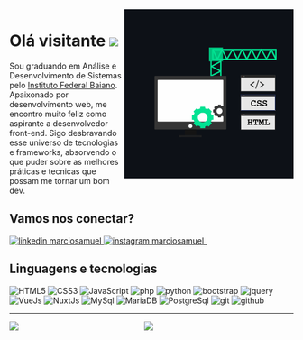 <img align="right" src="https://github.com/marciosamuel/marciosamuel/blob/main/animation.gif"/>

# Olá visitante <img src="https://media.giphy.com/media/hvRJCLFzcasrR4ia7z/giphy.gif" width="25px">

Sou graduando em Análise e Desenvolvimento de Sistemas pelo [Instituto Federal Baiano](https://ifbaiano.edu.br/portal/ads-guanambi/).
Apaixonado por desenvolvimento web, me encontro muito feliz como aspirante a desenvolvedor front-end.
Sigo desbravando esse universo de tecnologias e frameworks, absorvendo o que puder sobre as melhores práticas e tecnicas que possam me tornar um bom dev.

## Vamos nos conectar?

<a href="https://www.linkedin.com/in/marciosamuel/">
    <img src="https://img.shields.io/badge/linkedin%20-0A66C2?style=for-the-badge&logo=linkedin&logoColor=white" alt="linkedin marciosamuel"/>
</a>

<a href="https://www.instagram.com/marciosamuel_/">
    <img src="https://img.shields.io/badge/instagram%20-DD2476?style=for-the-badge&logo=instagram&logoColor=white" alt="instagram marciosamuel_"/>
</a>

## Linguagens e tecnologias

![HTML5](https://img.shields.io/badge/html%205-141321?style=for-the-badge&logo=html5&logoColor=white&labelColor=E34F26)
![CSS3](https://img.shields.io/badge/css%203-141321?style=for-the-badge&logo=css3&logoColor=white&labelColor=1572B6)
![JavaScript](https://img.shields.io/badge/-JavaScript-141321?style=for-the-badge&logo=javascript&logoColor=white&labelColor=F7DF1E)
![php](https://img.shields.io/badge/-php-141321?style=for-the-badge&logo=php&logoColor=white&labelColor=777BB4)
![python](https://img.shields.io/badge/-python-141321?style=for-the-badge&logo=python&logoColor=white&labelColor=3776AB)
![bootstrap](https://img.shields.io/badge/-bootstrap-141321?style=for-the-badge&logo=bootstrap&logoColor=white&labelColor=563D7C)
![jquery](https://img.shields.io/badge/-jquery-141321?style=for-the-badge&logo=jquery&logoColor=white&labelColor=0769AD)
![VueJs](https://img.shields.io/badge/-vue-141321?style=for-the-badge&logo=vue.js&logoColor=white&labelColor=4FC08D)
![NuxtJs](https://img.shields.io/badge/-nuxt.js-141321?style=for-the-badge&logo=nuxt.js&logoColor=white&labelColor=00C58E)
![MySql](https://img.shields.io/badge/-mysql-141321?style=for-the-badge&logo=mysql&logoColor=white&labelColor=4479A1)
![MariaDB](https://img.shields.io/badge/-mariadb-141321?style=for-the-badge&logo=mariadb&logoColor=white&labelColor=003545)
![PostgreSql](https://img.shields.io/badge/-postgresql-141321?style=for-the-badge&logo=postgresql&logoColor=white&labelColor=336791)
![git](https://img.shields.io/badge/-git-141321?style=for-the-badge&logo=git&logoColor=white&labelColor=F05032)
![github](https://img.shields.io/badge/-github-141321?style=for-the-badge&logo=github&logoColor=white&labelColor=181717)

***

<img align="left" width="42.5%" src="https://github-readme-stats.vercel.app/api/top-langs/?username=marciosamuel&layout=compact&title_color=01E292&text_color=fff&bg_color=0D1117">
<img align="right" width="52.5%" src="https://github-readme-stats.vercel.app/api?username=marciosamuel&show_icons=true&theme=radical&title_color=01E292&text_color=fff&icon_color=01E292&bg_color=0D1117">
